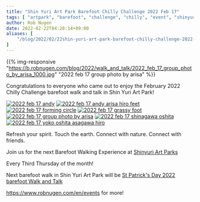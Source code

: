 ```yaml
---
title: "Shin Yuri Art Park Barefoot Chilly Challenge 2022 Feb 17"
tags: [ "artpark", "barefoot", "challenge", "chilly", "event", "shinyuri", "walk" ]
author: Rob Nugen
date: 2022-02-22T04:28:14+09:00
aliases: [
    "/blog/2022/02/22shin-yuri-art-park-barefoot-chilly-challenge-2022-feb-17",
]
---
```


{{% img-responsive "https://b.robnugen.com/blog/2022/walk_and_talk/2022_feb_17_group_photo_by_arisa_1000.jpg" "2022 feb 17 group photo by arisa" %}}

Congratulations to everyone who came out to enjoy the February 2022 Chilly Challenge barefoot walk and talk in Shin Yuri Art Park!

[![2022 feb 17 andy](//b.robnugen.com/blog/2022/walk_and_talk/thumbs/2022_feb_17_andy.jpg)](//b.robnugen.com/blog/2022/walk_and_talk/2022_feb_17_andy_1000.jpg)
[![2022 feb 17 andy arisa hiro feet](//b.robnugen.com/blog/2022/walk_and_talk/thumbs/2022_feb_17_andy_arisa_hiro_feet.jpg)](//b.robnugen.com/blog/2022/walk_and_talk/2022_feb_17_andy_arisa_hiro_feet_1000.jpg)
[![2022 feb 17 forming circle](//b.robnugen.com/blog/2022/walk_and_talk/thumbs/2022_feb_17_forming_circle.jpg)](//b.robnugen.com/blog/2022/walk_and_talk/2022_feb_17_forming_circle_1000.jpg)
[![2022 feb 17 grassy foot](//b.robnugen.com/blog/2022/walk_and_talk/thumbs/2022_feb_17_grassy_foot.jpg)](//b.robnugen.com/blog/2022/walk_and_talk/2022_feb_17_grassy_foot_1000.jpg)
[![2022 feb 17 group photo by arisa](//b.robnugen.com/blog/2022/walk_and_talk/thumbs/2022_feb_17_group_photo_by_arisa.jpg)](//b.robnugen.com/blog/2022/walk_and_talk/2022_feb_17_group_photo_by_arisa_1000.jpg)
[![2022 feb 17 shinagawa oshita](//b.robnugen.com/blog/2022/walk_and_talk/thumbs/2022_feb_17_shinagawa_oshita.jpg)](//b.robnugen.com/blog/2022/walk_and_talk/2022_feb_17_shinagawa_oshita_1000.jpg)
[![2022 feb 17 yoko oshita asagawa hiro](//b.robnugen.com/blog/2022/walk_and_talk/thumbs/2022_feb_17_yoko_oshita_asagawa_hiro.jpg)](//b.robnugen.com/blog/2022/walk_and_talk/2022_feb_17_yoko_oshita_asagawa_hiro_1000.jpg)


Refresh your spirit. Touch the earth. Connect with nature. Connect with friends.

Join us for the next Barefoot Walking Experience at [Shinyuri Art Parks](http://www.airgreen.info/artparks.html)

Every Third Thursday of the month!

Next barefoot walk in Shin Yuri Art Park will be [St Patrick's Day 2022 barefoot Walk and Talk](/en/events/2022/03/17welcome-spring-barefoot-with-us-on-st-patricks-day/)

https://www.robnugen.com/en/events for more!

